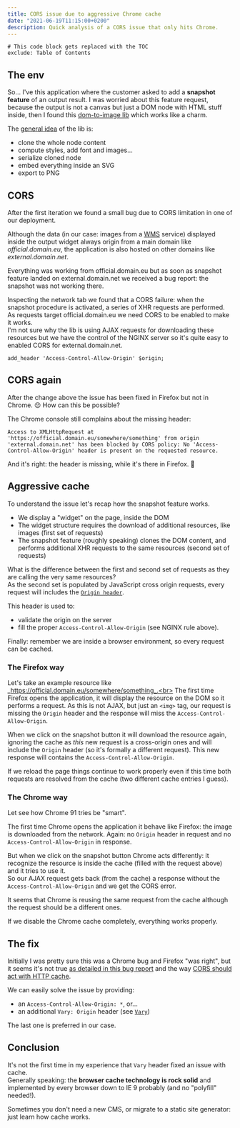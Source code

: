 ```yaml
---
title: CORS issue due to aggressive Chrome cache
date: "2021-06-19T11:15:00+0200"
description: Quick analysis of a CORS issue that only hits Chrome.
---
```


```toc
# This code block gets replaced with the TOC
exclude: Table of Contents
```

## The env

So… I've this application where the customer asked to add a **snapshot feature** of an output result.
I was worried about this feature request, because the output is not a canvas but just a DOM node with HTML stuff inside, then I found this [dom-to-image lib](https://github.com/tsayen/dom-to-image) which works like a charm.

The [general idea](https://github.com/tsayen/dom-to-image#how-it-works) of the lib is:

- clone the whole node content
- compute styles, add font and images…
- serialize cloned node
- embed everything inside an SVG
- export to PNG

## CORS

After the first iteration we found a small bug due to CORS limitation in one of our deployment.

Although the data (in our case: images from a [WMS](https://en.wikipedia.org/wiki/Web_Map_Service) service) displayed inside the output widget always origin from a main domain like _official.domain.eu_, the application is also hosted on other domains like _external.domain.net_.

Everything was working from official.domain.eu but as soon as snapshot feature landed on external.domain.net we received a bug report: the snapshot was not working there.

Inspecting the network tab we found that a CORS failure: when the snapshot procedure is activated, a series of XHR requests are performed. As requests target official.domain.eu we need CORS to be enabled to make it works.<br>
I'm not sure why the lib is using AJAX requests for downloading these resources but we have the control of the NGINX server so it's quite easy to enabled CORS for external.domain.net.

```
add_header 'Access-Control-Allow-Origin' $origin;
```

## CORS again

After the change above the issue has been fixed in Firefox but not in Chrome. 😣
How can this be possible?

The Chrome console still complains about the missing header:

```
Access to XMLHttpRequest at 'https://official.domain.eu/somewhere/something' from origin 'external.domain.net' has been blocked by CORS policy: No 'Access-Control-Allow-Origin' header is present on the requested resource.
```

And it's right: the header is missing, while it's there in Firefox. 🤯

## Aggressive cache

To understand the issue let's recap how the snapshot feature works.

- We display a "widget" on the page, inside the DOM
- The widget structure requires the download of additional resources, like images (first set of requests)
- The snapshot feature (roughly speaking) clones the DOM content, and performs additional XHR requests to the same resources (second set of requests)

What is the difference between the first and second set of requests as they are calling the very same resources?<br>
As the second set is populated by JavaScript cross origin requests, every request will includes the [`Origin header`](https://developer.mozilla.org/en-US/docs/Web/HTTP/Headers/Origin).

This header is used to:

- validate the origin on the server
- fill the proper `Access-Control-Allow-Origin` (see NGINX rule above).

Finally: remember we are inside a browser environment, so every request can be cached.

### The Firefox way

Let's take an example resource like _https://official.domain.eu/somewhere/something_.<br>
The first time Firefox opens the application, it will display the resource on the DOM so it performs a request.
As this is not AJAX, but just an `<img>` tag, our request is missing the `Origin` header and the response will miss the `Access-Control-Allow-Origin`.

When we click on the snapshot button it will download the resource again, ignoring the cache as _this_ new request is a cross-origin ones and will include the `Origin` header (so it's formally a different request).
This new response will contains the `Access-Control-Allow-Origin`.

If we reload the page things continue to work properly even if this time both requests are resolved from the cache (two different cache entries I guess).

### The Chrome way

Let see how Chrome 91 tries be "smart".

The first time Chrome opens the application it behave like Firefox: the image is downloaded from the network.
Again: no `Origin` header in request and no `Access-Control-Allow-Origin` in response.

But when we click on the snapshot button Chrome acts differently: it recognize the resource is inside the cache (filled with the request above) and it tries to use it.<br>
So our AJAX request gets back (from the cache) a response without the `Access-Control-Allow-Origin` and we get the CORS error.

It seems that Chrome is reusing the same request from the cache although the request should be a different ones.

If we disable the Chrome cache completely, everything works properly.

## The fix

Initially I was pretty sure this was a Chrome bug and Firefox "was right", but it seems it's not true [as detailed in this bug report](https://bugs.chromium.org/p/chromium/issues/detail?id=260239) and the way [CORS should act with HTTP cache](https://fetch.spec.whatwg.org/#cors-protocol-and-http-caches).

We can easily solve the issue by providing:

- an `Access-Control-Allow-Origin: *`, or…
- an additional `Vary: Origin` header (see [`Vary`](https://developer.mozilla.org/en-US/docs/Web/HTTP/Headers/Vary))

The last one is preferred in our case.

## Conclusion

It's not the first time in my experience that `Vary` header fixed an issue with cache.<br>
Generally speaking: the **browser cache technology is rock solid** and implemented by every browser down to IE 9 probably (and no "polyfill" needed!).

Sometimes you don't need a new CMS, or migrate to a static site generator: just learn how cache works.
